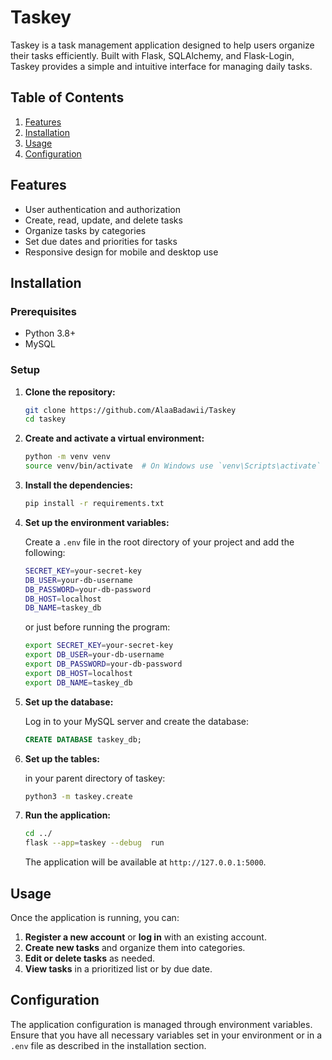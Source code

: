 # Taskey

Taskey is a task management application designed to help users organize their tasks efficiently. Built with Flask, SQLAlchemy, and Flask-Login, Taskey provides a simple and intuitive interface for managing daily tasks.

## Table of Contents

1. [Features](#features)
2. [Installation](#installation)
3. [Usage](#usage)
4. [Configuration](#configuration)

## Features

- User authentication and authorization
- Create, read, update, and delete tasks
- Organize tasks by categories
- Set due dates and priorities for tasks
- Responsive design for mobile and desktop use

## Installation

### Prerequisites

- Python 3.8+
- MySQL

### Setup

1. **Clone the repository:**

    ```sh
    git clone https://github.com/AlaaBadawii/Taskey
    cd taskey
    ```

2. **Create and activate a virtual environment:**

    ```sh
    python -m venv venv
    source venv/bin/activate  # On Windows use `venv\Scripts\activate`
    ```

3. **Install the dependencies:**

    ```sh
    pip install -r requirements.txt
    ```

4. **Set up the environment variables:**

    Create a `.env` file in the root directory of your project and add the following:

    ```sh
    SECRET_KEY=your-secret-key
    DB_USER=your-db-username
    DB_PASSWORD=your-db-password
    DB_HOST=localhost
    DB_NAME=taskey_db
    ```

    or just before running the program:
     ```sh
    export SECRET_KEY=your-secret-key
    export DB_USER=your-db-username
    export DB_PASSWORD=your-db-password
    export DB_HOST=localhost
    export DB_NAME=taskey_db
    ```

5. **Set up the database:**

    Log in to your MySQL server and create the database:

    ```sql
    CREATE DATABASE taskey_db;
    ```

6. **Set up the tables:**

    in your parent directory of taskey:

    ```sh
    python3 -m taskey.create
    ```

7. **Run the application:**

    ```sh
    cd ../
    flask --app=taskey --debug  run
    ```

    The application will be available at `http://127.0.0.1:5000`.

## Usage

Once the application is running, you can:

1. **Register a new account** or **log in** with an existing account.
2. **Create new tasks** and organize them into categories.
3. **Edit or delete tasks** as needed.
4. **View tasks** in a prioritized list or by due date.

## Configuration

The application configuration is managed through environment variables. Ensure that you have all necessary variables set in your environment or in a `.env` file as described in the installation section.
